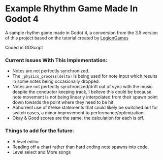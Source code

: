 # Example Rhythm Game Made In Godot 4
 A sample rhythm game made in Godot 4, a conversion from the 3.5 version of this project based on the tutorial created by [LegionGames](https://youtu.be/_FRiPPbJsFQ)
 
 Coded in GDScript
 
 ### Current Issues With This Implementation:
 - Notes are not perfectly synchronized.
 - The `_physics_process(delta)` is being used for note input which results in some notes being occasionally dropped.
 - Notes are not perfectly synchronized/drift out of sync with the music despite the conductor keeping track, I believe this could be because note movement is not being linearly interpolated from their spawn point down towards the point where they need to be hit.
 - Abhorrent use of if/else statements that could likely be switched out for switch cases, a minor improvement to performance/optimization.
 - Okay & Good scores are the same, the calculation for each is off.

### Things to add for the future:
- A level editor
- Reading off a chart rather than hard coding note spawns into code.
- Level select and More songs

